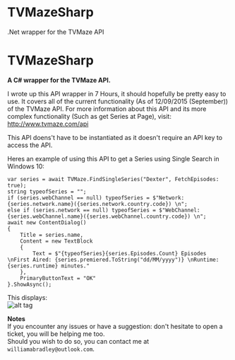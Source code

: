 # TVMazeSharp
.Net wrapper for the TVMaze API

TVMazeSharp
=========

**A C# wrapper for the TVMaze API.**

I wrote up this API wrapper in 7 Hours, it should hopefully be pretty easy to use. It covers all of the current functionality (As of 12/09/2015 (September)) of the TVMaze API.
For more information about this API and its more complex functionality (Such as get Series at Page), visit: http://www.tvmaze.com/api

This API doens't have to be instantiated as it doesn't require an API key to access the API.

Heres an example of using this API to get a Series using Single Search in Windows 10:

    var series = await TVMaze.FindSingleSeries("Dexter", FetchEpisodes: true);
    string typeofSeries = "";
    if (series.webChannel == null) typeofSeries = $"Network: {series.network.name}({series.network.country.code}) \n";
    else if (series.network == null) typeofSeries = $"WebChannel: {series.webChannel.name}({series.webChannel.country.code}) \n";
    await new ContentDialog()
    {
        Title = series.name,
        Content = new TextBlock
        {
            Text = $"{typeofSeries}{series.Episodes.Count} Episodes \nFirst Aired: {series.premiered.ToString("dd/MM/yyyy")} \nRuntime: {series.runtime} minutes."
        },
        PrimaryButtonText = "OK"
    }.ShowAsync();

This displays:  
![alt tag](http://puu.sh/k8h6M/c14b06ca62.PNG)

**Notes**  
If you encounter any issues or have a suggestion: don't hesitate to open a ticket, you will be helping me too.  
Should you wish to do so, you can contact me at `williamabradley@outlook.com`.
